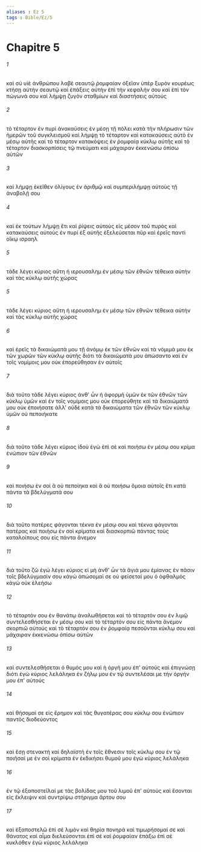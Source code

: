 ```yaml
---
aliases : Ez 5
tags : Bible/Ez/5
---
```


# Chapitre 5

###### 1
καὶ σύ υἱὲ ἀνθρώπου λαβὲ σεαυτῷ ῥομφαίαν ὀξεῖαν ὑπὲρ ξυρὸν κουρέως κτήσῃ αὐτὴν σεαυτῷ καὶ ἐπάξεις αὐτὴν ἐπὶ τὴν κεφαλήν σου καὶ ἐπὶ τὸν πώγωνά σου καὶ λήμψῃ ζυγὸν σταθμίων καὶ διαστήσεις αὐτούς
###### 2
τὸ τέταρτον ἐν πυρὶ ἀνακαύσεις ἐν μέσῃ τῇ πόλει κατὰ τὴν πλήρωσιν τῶν ἡμερῶν τοῦ συγκλεισμοῦ καὶ λήμψῃ τὸ τέταρτον καὶ κατακαύσεις αὐτὸ ἐν μέσῳ αὐτῆς καὶ τὸ τέταρτον κατακόψεις ἐν ῥομφαίᾳ κύκλῳ αὐτῆς καὶ τὸ τέταρτον διασκορπίσεις τῷ πνεύματι καὶ μάχαιραν ἐκκενώσω ὀπίσω αὐτῶν
###### 3
καὶ λήμψῃ ἐκεῖθεν ὀλίγους ἐν ἀριθμῷ καὶ συμπεριλήμψῃ αὐτοὺς τῇ ἀναβολῇ σου
###### 4
καὶ ἐκ τούτων λήμψῃ ἔτι καὶ ῥίψεις αὐτοὺς εἰς μέσον τοῦ πυρὸς καὶ κατακαύσεις αὐτοὺς ἐν πυρί ἐξ αὐτῆς ἐξελεύσεται πῦρ καὶ ἐρεῖς παντὶ οἴκῳ ισραηλ
###### 5
τάδε λέγει κύριος αὕτη ἡ ιερουσαλημ ἐν μέσῳ τῶν ἐθνῶν τέθεικα αὐτὴν καὶ τὰς κύκλῳ αὐτῆς χώρας
###### 5
τάδε λέγει κύριος αὕτη ἡ ιερουσαλημ ἐν μέσῳ τῶν ἐθνῶν τέθεικα αὐτὴν καὶ τὰς κύκλῳ αὐτῆς χώρας
###### 6
καὶ ἐρεῖς τὰ δικαιώματά μου τῇ ἀνόμῳ ἐκ τῶν ἐθνῶν καὶ τὰ νόμιμά μου ἐκ τῶν χωρῶν τῶν κύκλῳ αὐτῆς διότι τὰ δικαιώματά μου ἀπώσαντο καὶ ἐν τοῖς νομίμοις μου οὐκ ἐπορεύθησαν ἐν αὐτοῖς
###### 7
διὰ τοῦτο τάδε λέγει κύριος ἀνθ' ὧν ἡ ἀφορμὴ ὑμῶν ἐκ τῶν ἐθνῶν τῶν κύκλῳ ὑμῶν καὶ ἐν τοῖς νομίμοις μου οὐκ ἐπορεύθητε καὶ τὰ δικαιώματά μου οὐκ ἐποιήσατε ἀλλ' οὐδὲ κατὰ τὰ δικαιώματα τῶν ἐθνῶν τῶν κύκλῳ ὑμῶν οὐ πεποιήκατε
###### 8
διὰ τοῦτο τάδε λέγει κύριος ἰδοὺ ἐγὼ ἐπὶ σὲ καὶ ποιήσω ἐν μέσῳ σου κρίμα ἐνώπιον τῶν ἐθνῶν
###### 9
καὶ ποιήσω ἐν σοὶ ἃ οὐ πεποίηκα καὶ ἃ οὐ ποιήσω ὅμοια αὐτοῖς ἔτι κατὰ πάντα τὰ βδελύγματά σου
###### 10
διὰ τοῦτο πατέρες φάγονται τέκνα ἐν μέσῳ σου καὶ τέκνα φάγονται πατέρας καὶ ποιήσω ἐν σοὶ κρίματα καὶ διασκορπιῶ πάντας τοὺς καταλοίπους σου εἰς πάντα ἄνεμον
###### 11
διὰ τοῦτο ζῶ ἐγώ λέγει κύριος εἰ μὴ ἀνθ' ὧν τὰ ἅγιά μου ἐμίανας ἐν πᾶσιν τοῖς βδελύγμασίν σου κἀγὼ ἀπώσομαί σε οὐ φείσεταί μου ὁ ὀφθαλμός κἀγὼ οὐκ ἐλεήσω
###### 12
τὸ τέταρτόν σου ἐν θανάτῳ ἀναλωθήσεται καὶ τὸ τέταρτόν σου ἐν λιμῷ συντελεσθήσεται ἐν μέσῳ σου καὶ τὸ τέταρτόν σου εἰς πάντα ἄνεμον σκορπιῶ αὐτούς καὶ τὸ τέταρτόν σου ἐν ῥομφαίᾳ πεσοῦνται κύκλῳ σου καὶ μάχαιραν ἐκκενώσω ὀπίσω αὐτῶν
###### 13
καὶ συντελεσθήσεται ὁ θυμός μου καὶ ἡ ὀργή μου ἐπ' αὐτούς καὶ ἐπιγνώσῃ διότι ἐγὼ κύριος λελάληκα ἐν ζήλῳ μου ἐν τῷ συντελέσαι με τὴν ὀργήν μου ἐπ' αὐτούς
###### 14
καὶ θήσομαί σε εἰς ἔρημον καὶ τὰς θυγατέρας σου κύκλῳ σου ἐνώπιον παντὸς διοδεύοντος
###### 15
καὶ ἔσῃ στενακτὴ καὶ δηλαϊστὴ ἐν τοῖς ἔθνεσιν τοῖς κύκλῳ σου ἐν τῷ ποιῆσαί με ἐν σοὶ κρίματα ἐν ἐκδικήσει θυμοῦ μου ἐγὼ κύριος λελάληκα
###### 16
ἐν τῷ ἐξαποστεῖλαί με τὰς βολίδας μου τοῦ λιμοῦ ἐπ' αὐτοὺς καὶ ἔσονται εἰς ἔκλειψιν καὶ συντρίψω στήριγμα ἄρτου σου
###### 17
καὶ ἐξαποστελῶ ἐπὶ σὲ λιμὸν καὶ θηρία πονηρὰ καὶ τιμωρήσομαί σε καὶ θάνατος καὶ αἷμα διελεύσονται ἐπὶ σέ καὶ ῥομφαίαν ἐπάξω ἐπὶ σὲ κυκλόθεν ἐγὼ κύριος λελάληκα

